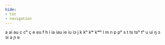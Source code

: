 ```yaml
---
hide:
- toc
- navigation
---
```

a
ai
au
c
cʰ
ç
e
eu
f
h
i
ia
iau
ie
iu
iɔ
j
k
kʰ
kʷ
kʷʰ
l
m
n
p
pʰ
s
t
ts
tsʰ
tʰ
u
ui
ŋ
ɔ
ɔi
ə
ɲ
ʋ
